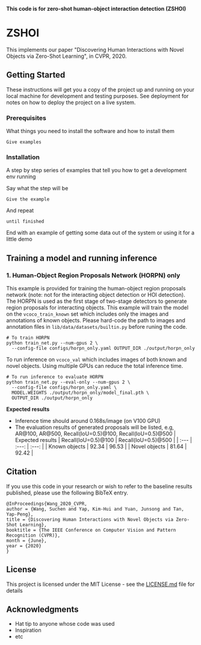 **This code is for zero-shot human-object interaction detection (ZSHOI)**
# ZSHOI

This implements our paper "Discovering Human Interactions with Novel Objects via Zero-Shot Learning", in CVPR, 2020.

## Getting Started

These instructions will get you a copy of the project up and running on your local machine for development and testing purposes. See deployment for notes on how to deploy the project on a live system.

### Prerequisites

What things you need to install the software and how to install them

```
Give examples
```

### Installation

A step by step series of examples that tell you how to get a development env running

Say what the step will be

```
Give the example
```

And repeat

```
until finished
```

End with an example of getting some data out of the system or using it for a little demo

## Training a model and running inference

### 1. Human-Object Region Proposals Network (HORPN) only
This example is provided for training the human-object region proposals network (note: not for the interacting object detection or HOI detection). The HORPN is used as the first stage of two-stage detectors to generate region proposals for interacting objects. This example will train the model on the `vcoco_train_known` set which includes only the images and annotations of known objects. Please hard-code the path to images and annotation files in `lib/data/datasets/builtin.py` before runing the code.

```
# To train HORPN
python train_net.py --num-gpus 2 \
  --config-file configs/horpn_only.yaml OUTPUT_DIR ./output/horpn_only
```

To run inference on `vcoco_val` which includes images of both known and novel objects. Using multiple GPUs can reduce the total inference time.

```
# To run inference to evaluate HORPN
python train_net.py --eval-only --num-gpus 2 \
  --config-file configs/horpn_only.yaml \
  MODEL.WEIGHTS ./output/horpn_only/model_final.pth \
  OUTPUT_DIR ./output/horpn_only
```

**Expected results**
- Inference time should around 0.168s/image (on V100 GPU)
- The evaluation results of generated proposals will be listed, e.g, AR@100, AR@500, Recall(IoU=0.5)@100, Recall(IoU=0.5)@500
  | Expected results | Recall(IoU=0.5)@100 | Recall(IoU=0.5)@500 |
  | :--- | :---: | :---: |
  | Known objects | 92.34 | 96.53 |
  | Novel objects | 81.64 | 92.42 |

## Citation
If you use this code in your research or wish to refer to the baseline results published, please use the following BibTeX entry.
```
@InProceedings{Wang_2020_CVPR,
author = {Wang, Suchen and Yap, Kim-Hui and Yuan, Junsong and Tan, Yap-Peng},
title = {Discovering Human Interactions with Novel Objects via Zero-Shot Learning},
booktitle = {The IEEE Conference on Computer Vision and Pattern Recognition (CVPR)},
month = {June},
year = {2020}
}
```

## License

This project is licensed under the MIT License - see the [LICENSE.md](LICENSE.md) file for details

## Acknowledgments

* Hat tip to anyone whose code was used
* Inspiration
* etc
